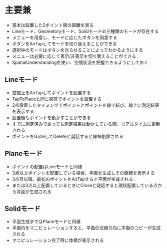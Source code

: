 # 主要兼
* 基本は設置した2ポイント間の距離を測る
* Lineモード、Geometoryモード、Solidモードの三種類のモードが存在する
* メニューを用意し、モードに応じたボタンを用意する
* ボタンをAirTapしてモードを切り替えることができる
* 選択中のモードはボタンを光らせることによってわかるようにする
* メニューは必要に応じて表示/非表示を切り替えることができる
* SpatialUnderstandingを使い、空間状況を把握できるようにしておく

## Lineモード
* 空間上をAirTapしてポイントを設置する
* TapToPlaceと同じ感覚でポイントを設置する
* 2点設置したタイミングでポイントとポイントを線で結び、線上に測定結果を表示する
* 設置後もポイントを動かすことができる
* すでに測定済みであっても測定結果は動かしている間、リアルタイムに更新される
* ポイントをGazeしてDeleteと発話すると線毎削除される

## Planeモード
* ポイントの配置はLineモードと同様
* 3点以上ポイントを配置している場合、平面を生成しその面積を表示する
* 3点目以降、最初のポイントをAirTapすると平面が生成される
* または3点以上配置しているときにCloseと発話すると現状配置している点から背面が生成される

## Solidモード
* 平面生成まではPlaneモードと同様
* 平面内をマニピュレーションすると、平面の法線方向に平面のコピーが生成される
* マニピュレーション完了時に体積が表示される